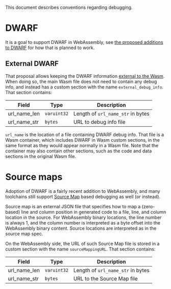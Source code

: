 This document describes conventions regarding debugging.

# DWARF

It is a goal to support DWARF in WebAssembly, see
[the proposed additions to DWARF](https://yurydelendik.github.io/webassembly-dwarf/)
for how that is planned to work.

## External DWARF

That proposal allows keeping the DWARF information
[external to the Wasm](https://yurydelendik.github.io/webassembly-dwarf/#external-DWARF).
When doing so, the main Wasm file does not need to contain any debug info, and
instead has a custom section with the name `external_debug_info`. That section
contains:

| Field        | Type        | Description                       |
| ------------ | ----------- | --------------------------------- |
| url_name_len | `varuint32` | Length of `url_name_str` in bytes |
| url_name_str | `bytes`     | URL to debug info file            |

`url_name` is the location of a file containing DWARF debug info. That file is
a Wasm container, which includes DWARF in Wasm custom sections, in the same
format as they would appear normally in a Wasm file. Note that the container may
also contain other sections, such as the code and data sections in the original
Wasm file.

# Source maps

Adoption of DWARF is a fairly recent addition to WebAssembly, and many toolchains still
support [Source Map](https://sourcemaps.info/spec.html) based debugging as well (or instead).

Source map is an external JSON file that specifies how to map a (zero-based) line and column
position in generated code to a file, line, and column location in the source. For
WebAssembly binary locations, the line number is always 1, and the column number
is interpreted as a byte offset into the WebAssembly binary content.
Source locations are interpreted as in the source map spec.

On the WebAssembly side, the URL of such Source Map file is stored in a custom section with the name
`sourceMappingURL`. That section contains:

| Field        | Type        | Description                       |
| ------------ | ----------- | --------------------------------- |
| url_name_len | `varuint32` | Length of `url_name_str` in bytes |
| url_name_str | `bytes`     | URL to the Source Map file        |

